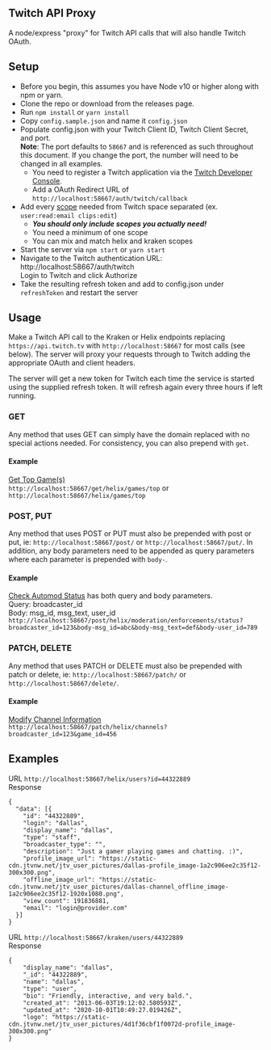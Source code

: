 Twitch API Proxy
--
A node/express "proxy" for Twitch API calls that will also handle Twitch OAuth.

## Setup
- Before you begin, this assumes you have Node v10 or higher along with npm or yarn.
- Clone the repo or download from the releases page.
- Run `npm install` or `yarn install`
- Copy `config.sample.json` and name it `config.json`
- Populate config.json with your Twitch Client ID, Twitch Client Secret, and port.  
  **Note**: The port defaults to `58667` and is referenced as such throughout this document. If you change the port, the number will need to be changed in all examples.
  - You need to register a Twitch application via the [Twitch Developer Console](https://dev.twitch.tv/console).
  - Add a OAuth Redirect URL of `http://localhost:58667/auth/twitch/callback`
- Add every [scope](https://dev.twitch.tv/docs/authentication#scopes) needed from Twitch space separated (ex. `user:read:email clips:edit`)  
  - **_You should only include scopes you actually need!_**  
  - You need a minimum of one scope
  - You can mix and match helix and kraken scopes
- Start the server via `npm start` or `yarn start`
- Navigate to the Twitch authentication URL: http://localhost:58667/auth/twitch  
  Login to Twitch and click Authorize
- Take the resulting refresh token and add to config.json under `refreshToken` and restart the server

## Usage
Make a Twitch API call to the Kraken or Helix endpoints replacing `https://api.twitch.tv` with `http://localhost:58667` for most calls (see below). The server will proxy your requests through to Twitch adding the appropriate OAuth and client headers.

The server will get a new token for Twitch each time the service is started using the supplied refresh token. It will refresh again every three hours if left running.

### GET
Any method that uses GET can simply have the domain replaced with no special actions needed. For consistency, you can also prepend with `get`.

#### Example
[Get Top Game(s)](https://dev.twitch.tv/docs/api/reference#get-top-games)  
`http://localhost:58667/get/helix/games/top` or `http://localhost:58667/helix/games/top`

### POST, PUT
Any method that uses POST or PUT must also be prepended with post or put, ie: `http://localhost:58667/post/` or `http://localhost:58667/put/`.
In addition, any body parameters need to be appended as query parameters where each parameter is prepended with `body-`.

#### Example
[Check Automod Status](https://dev.twitch.tv/docs/api/reference#check-automod-status) has both query and body parameters.  
Query: broadcaster_id  
Body: msg_id, msg_text, user_id  
`http://localhost:58667/post/helix/moderation/enforcements/status?broadcaster_id=123&body-msg_id=abc&body-msg_text=def&body-user_id=789`

### PATCH, DELETE
Any method that uses PATCH or DELETE must also be prepended with patch or delete, ie: `http://localhost:58667/patch/` or `http://localhost:58667/delete/`.

#### Example
[Modify Channel Information](https://dev.twitch.tv/docs/api/reference#modify-channel-information)  
`http://localhost:58667/patch/helix/channels?broadcaster_id=123&game_id=456`

## Examples
URL `http://localhost:58667/helix/users?id=44322889`  
Response
```
{
  "data": [{
    "id": "44322889",
    "login": "dallas",
    "display_name": "dallas",
    "type": "staff",
    "broadcaster_type": "",
    "description": "Just a gamer playing games and chatting. :)",
    "profile_image_url": "https://static-cdn.jtvnw.net/jtv_user_pictures/dallas-profile_image-1a2c906ee2c35f12-300x300.png",
    "offline_image_url": "https://static-cdn.jtvnw.net/jtv_user_pictures/dallas-channel_offline_image-1a2c906ee2c35f12-1920x1080.png",
    "view_count": 191836881,
    "email": "login@provider.com"
  }]
}
```  
URL `http://localhost:58667/kraken/users/44322889`  
Response
```
{
    "display_name": "dallas",
    "_id": "44322889",
    "name": "dallas",
    "type": "user",
    "bio": "Friendly, interactive, and very bald.",
    "created_at": "2013-06-03T19:12:02.580593Z",
    "updated_at": "2020-10-01T10:49:27.019426Z",
    "logo": "https://static-cdn.jtvnw.net/jtv_user_pictures/4d1f36cbf1f0072d-profile_image-300x300.png"
}
```  